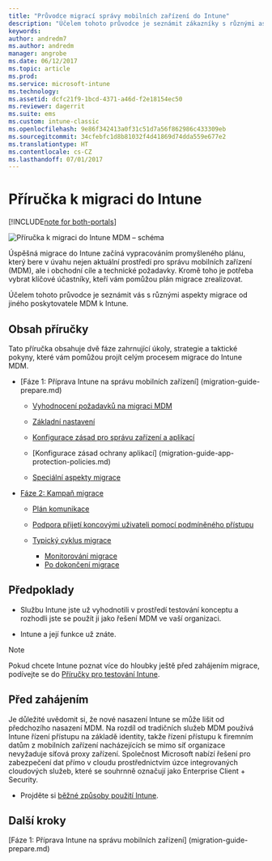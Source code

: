 ```yaml
---
title: "Průvodce migrací správy mobilních zařízení do Intune"
description: "Účelem tohoto průvodce je seznámit zákazníky s různými aspekty migrace od jiného poskytovatele MDM k Microsoft Intune."
keywords: 
author: andredm7
ms.author: andredm
manager: angrobe
ms.date: 06/12/2017
ms.topic: article
ms.prod: 
ms.service: microsoft-intune
ms.technology: 
ms.assetid: dcfc21f9-1bcd-4371-a46d-f2e18154ec50
ms.reviewer: dagerrit
ms.suite: ems
ms.custom: intune-classic
ms.openlocfilehash: 9e86f342413a0f31c51d7a56f862986c433309eb
ms.sourcegitcommit: 34cfebfc1d8b81032f4d41869d74dda559e677e2
ms.translationtype: HT
ms.contentlocale: cs-CZ
ms.lasthandoff: 07/01/2017
---
```

# <a name="intune-migration-guide"></a>Příručka k migraci do Intune

[!INCLUDE[note for both-portals](./includes/note-for-both-portals.md)]

![Příručka k migraci do Intune MDM – schéma](./media/MDM-migration-guide-art.PNG)

Úspěšná migrace do Intune začíná vypracováním promyšleného plánu, který bere v úvahu nejen aktuální prostředí pro správu mobilních zařízení (MDM), ale i obchodní cíle a technické požadavky. Kromě toho je potřeba vybrat klíčové účastníky, kteří vám pomůžou plán migrace zrealizovat.

Účelem tohoto průvodce je seznámit vás s různými aspekty migrace od jiného poskytovatele MDM k Intune.

## <a name="whats-included-in-this-guide"></a>Obsah příručky

Tato příručka obsahuje dvě fáze zahrnující úkoly, strategie a taktické pokyny, které vám pomůžou projít celým procesem migrace do Intune MDM.

-   [Fáze 1: Příprava Intune na správu mobilních zařízení] (migration-guide-prepare.md)

    -   [Vyhodnocení požadavků na migraci MDM](migration-guide-prepare.md#assess-mdm-requirements)

    -   [Základní nastavení](migration-guide-setup.md)

    -   [Konfigurace zásad pro správu zařízení a aplikací](migration-guide-configure-policies.md)

    -   [Konfigurace zásad ochrany aplikací] (migration-guide-app-protection-policies.md)

    -   [Speciální aspekty migrace](migration-guide-considerations.md)

-   [Fáze 2: Kampaň migrace](migration-guide-campaign.md)

    -   [Plán komunikace](migration-guide-communication-plan.md)

    -   [Podpora přijetí koncovými uživateli pomocí podmíněného přístupu](migration-guide-drive-adoption.md)
    
    -   [Typický cyklus migrace](migration-guide-cycle.md)
        -   [Monitorování migrace](migration-guide-cycle.md#monitoring-migration)
        -   [Po dokončení migrace](migration-guide-cycle.md#post-migration)

## <a name="assumptions"></a>Předpoklady

-   Službu Intune jste už vyhodnotili v prostředí testování konceptu a rozhodli jste se použít ji jako řešení MDM ve vaší organizaci.

-   Intune a její funkce už znáte. 

> [!NOTE]
> Pokud chcete Intune poznat více do hloubky ještě před zahájením migrace, podívejte se do [Příručky pro testování Intune](/intune-classic/understand-explore/sign-up-for-30-day-trial-microsoft-intune).

## <a name="before-you-begin"></a>Před zahájením

Je důležité uvědomit si, že nové nasazení Intune se může lišit od předchozího nasazení MDM. Na rozdíl od tradičních služeb MDM používá Intune řízení přístupu na základě identity, takže řízení přístupu k firemním datům z mobilních zařízení nacházejících se mimo síť organizace nevyžaduje síťová proxy zařízení. Společnost Microsoft nabízí řešení pro zabezpečení dat přímo v cloudu prostřednictvím úzce integrovaných cloudových služeb, které se souhrnně označují jako Enterprise Client + Security.

-   Projděte si [běžné způsoby použití Intune](migration-guide-prepare.md#assess-mdm-requirements).

## <a name="next-steps"></a>Další kroky

[Fáze 1: Příprava Intune na správu mobilních zařízení] (migration-guide-prepare.md)
